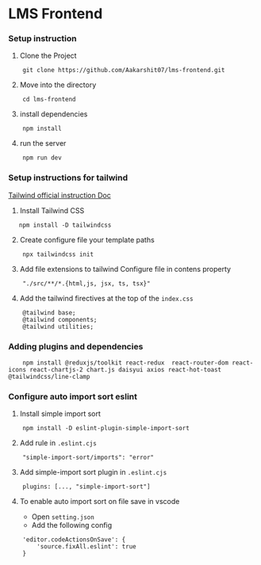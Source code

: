 # LMS Frontend

### Setup instruction

1. Clone the Project

```
    git clone https://github.com/Aakarshit07/lms-frontend.git
```
2. Move into the directory

```
    cd lms-frontend
```

3. install dependencies

```
    npm install
```

4. run the server

```
    npm run dev
```


### Setup instructions for  tailwind

[Tailwind official instruction Doc](https://tailwindcss.com/docs/installation)

1. Install Tailwind CSS

```
   npm install -D tailwindcss
```

2. Create configure file your template paths

```
    npx tailwindcss init
```

3. Add file extensions to tailwind Configure file in contens property

```
    "./src/**/*.{html,js, jsx, ts, tsx}"
```

4. Add the tailwind firectives at the top of the `index.css`

```
    @tailwind base;
    @tailwind components;
    @tailwind utilities;
```

### Adding plugins and dependencies

```
    npm install @reduxjs/toolkit react-redux  react-router-dom react-icons react-chartjs-2 chart.js daisyui axios react-hot-toast @tailwindcss/line-clamp 
```

### Configure auto import sort eslint

1. Install simple import sort

```
    npm install -D eslint-plugin-simple-import-sort
```

2. Add rule in `.eslint.cjs`

```
    "simple-import-sort/imports": "error"
```

3. Add simple-import sort plugin in `.eslint.cjs`

```
    plugins: [..., "simple-import-sort"]
```

4. To enable auto import sort on file save in vscode

    - Open `setting.json`
    - Add the following config
```
    'editor.codeActionsOnSave': {
        'source.fixAll.eslint': true
    }
```
